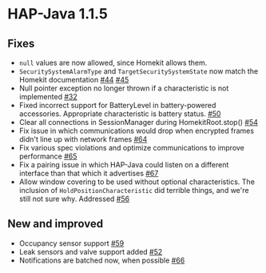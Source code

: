 # HAP-Java 1.1.5

## Fixes

* `null` values are now allowed, since Homekit allows them.
* `SecuritySystemAlarmType` and `TargetSecuritySystemState` now match the Homekit documentation [#44](https://github.com/hap-java/HAP-Java/pull/44) [#45](https://github.com/hap-java/HAP-Java/pull/45)
* Null pointer exception no longer thrown if a characteristic is not implemented [#32](https://github.com/hap-java/HAP-Java/issues/32)
* Fixed incorrect support for BatteryLevel in battery-powered accessories. Appropriate characteristic is battery status. [#50](https://github.com/hap-java/HAP-Java/pull/50)
* Clear all connections in SessionManager during HomekitRoot.stop() [#54](https://github.com/hap-java/HAP-Java/issues/54)
* Fix issue in which communications would drop when encrypted frames didn't line up with network frames [#64](https://github.com/hap-java/HAP-Java/pull/64)
* Fix various spec violations and optimize communications to improve performance [#65](https://github.com/hap-java/HAP-Java/pull/65)
* Fix a pairing issue in which HAP-Java could listen on a different interface than that which it advertises [#67](https://github.com/hap-java/HAP-Java/pull/67)
* Allow window covering to be used without optional characteristics. The inclusion of `HoldPositionCharacteristic` did terrible things, and we're still not sure why. Addressed [#56](https://github.com/hap-java/HAP-Java/pull/56)

## New and improved

* Occupancy sensor support [#59](https://github.com/hap-java/HAP-Java/pull/59)
* Leak sensors and valve support added [#52](https://github.com/hap-java/HAP-Java/pull/52)
* Notifications are batched now, when possible [#66](https://github.com/hap-java/HAP-Java/pull/66)
